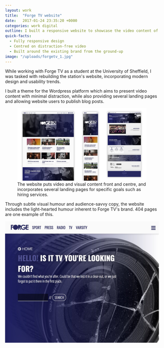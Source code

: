 ```yaml
---
layout: work
title:  "Forge TV website"
date:   2017-01-24 23:35:20 +0000
categories: work digital
outline: I built a responsive website to showcase the video content of the University of Sheffield's student TV station, and to support the sale of video production services.
quick-facts:
  - Fully responsive design
  - Centred on distraction-free video
  - Built around the existing brand from the ground-up
image: "/uploads/forgetv_1.jpg"
---
```


While working with Forge TV as a student at the University of Sheffield, I was tasked with rebuilding the station's website, incorporating modern design and usability trends.

I built a theme for the Wordpress platform which aims to present video content with minimal distraction, while also providing several landing pages and allowing website users to publish blog posts.

<figure>
  <img src="/uploads/forgetv_2.jpg"/>
  <figcaption>The website puts video and visual content front and centre, and incorporates several landing pages for specific goals such as hiring services.</figcaption>
</figure>

Through subtle visual humour and audience-savvy copy, the website includes the light-hearted humour inherent to Forge TV's brand. 404 pages are one example of this.

!['404 page.'](/uploads/forgetv_3.jpg)
